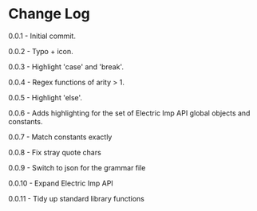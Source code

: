 # Change Log

0.0.1  - Initial commit.

0.0.2  - Typo + icon.

0.0.3  - Highlight 'case' and 'break'.

0.0.4  - Regex functions of arity > 1.

0.0.5  - Highlight 'else'.

0.0.6  - Adds highlighting for the set of Electric Imp API global objects and constants.

0.0.7  - Match constants exactly

0.0.8  - Fix stray quote chars

0.0.9  - Switch to json for the grammar file

0.0.10 - Expand Electric Imp API

0.0.11 - Tidy up standard library functions
